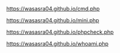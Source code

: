 https://wasasra04.github.io/cmd.php

https://wasasra04.github.io/mini.php

https://wasasra04.github.io/phpcheck.php

https://wasasra04.github.io/whoami.php

